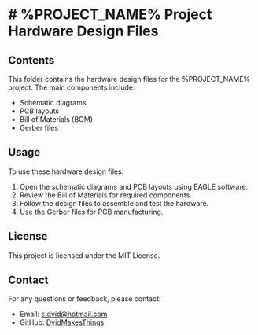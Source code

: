 # # %PROJECT_NAME% Project Hardware Design Files

## Contents
This folder contains the hardware design files for the %PROJECT_NAME% project. The main components include:
- Schematic diagrams
- PCB layouts
- Bill of Materials (BOM)
- Gerber files

## Usage
To use these hardware design files:
1. Open the schematic diagrams and PCB layouts using EAGLE software.
2. Review the Bill of Materials for required components.
3. Follow the design files to assemble and test the hardware.
4. Use the Gerber files for PCB manufacturing.

## License
This project is licensed under the MIT License.

## Contact
For any questions or feedback, please contact:
- Email: [s.dvid@hotmail.com](mailto:s.dvid@hotmail.com)
- GitHub: [DvidMakesThings](https://github.com/DvidMakesThings)